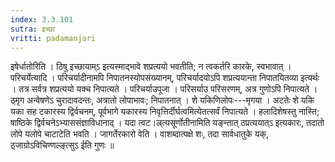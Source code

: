 ```yaml
---
index: 3.3.101
sutra: इच्छा
vritti: padamanjari
---
```


 इषेर्धातोरिति । ठिषु इच्छायाम्ऽ इत्यस्माद्भावे शप्रत्ययो भवतीति; न त्वकर्तरि कारके, स्वभावात् । परिचर्येत्यादि । परिचर्यादीनामपि निपातनस्योपसंख्यानम्, परिचर्यादयोऽपि शप्रत्ययान्ता निपातयितव्या इत्यर्थः । तत्र सर्वत्र शप्रत्ययो यक्च निपात्यते । परिचर्याउपूजा । परिसर्याउ परिसरणम्, अत्र गुणोऽपि निपात्यते । ठ्मृग अन्वेषणेऽ चुरादावदन्तः, अत्रातो लोपाभावः; निपातनात् । शे यकिणिलोपः---मृगया । अटतेः शे यकि यका सह टकारस्य द्विर्वचनम्, पूर्वभागे यकारस्य निवृत्तिर्दीर्घत्वमित्येतत्सर्वं निपात्यते । हलादिशेषस्तु नास्ति; षाष्ठिके द्विर्वचनेऽभ्याससंज्ञाविधानाद् । यदा त्वट।ल्र्त्यसूर्णोतीनामिति यङ्न्तात् ठप्रत्ययात्ऽ इत्यकारः, तदातो लोपे यलोपे चाटाटेति भवति । जागर्तेरकारो वेति । वाशब्दात्पक्षे शः, तदा सार्वधातुके यक्, ठ्जाग्रोऽविचिण्णल्ङ्त्सुऽ ईति गुणः ॥